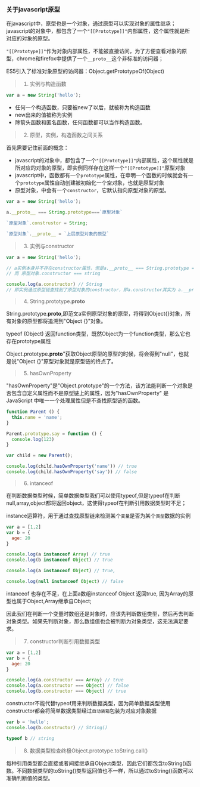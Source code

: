 ### 关于javascript原型

在javascript中，原型也是一个对象，通过原型可以实现对象的属性继承；javascript的对象中，都包含了一个`"[[Prototype]]"`内部属性，这个属性就是所对应的对象的原型。

`"[[Prototype]]"`作为对象内部属性，不能被直接访问，为了方便查看对象的原型，chrome和firefox中提供了一个`__proto__`这个非标准的访问器；

ES5引入了标准对象原型的访问器：Object.getPrototypeOf(Object)

> 1. 实例与构造函数

```js
var a = new String('hello');
```

- 任何一个构造函数，只要被new了以后，就被称为构造函数
- new出来的值被称为实例
- 除箭头函数和匿名函数，任何函数都可以当作构造函数。

> 2. 原型，实例，构造函数之间关系

首先需要记住前面的概念：

- javascript的对象中，都包含了一个`"[[Prototype]]"`内部属性，这个属性就是所对应的对象的原型，即实例同样存在这样一个`"[[Prototype]]"`原型对象
- javascript中，函数都有一个`prototype`属性，在申明一个函数的时候就会有一个`prototype`属性自动创建被初始化一个空对象，也就是原型对象
- 原型对象，中会有一个`constructor`，它默认指向原型对象的原型。

```js
var a = new String('hello');

a.__proto__ === String.prototype===`原型对象`

`原型对象`.construstor = String;

`原型对象`.__proto__ = `上层原型对象的原型`

```

> 3. 实例与constructor

```js
var a = new String('hello');

// a实例本身并不存在constructor属性，但是a.__proto__ === String.prototype === 原型对象
// 而 原型对象.constructor === string

console.log(a.constructor) // String
// 即实例通过原型链查找到了原型对象的constructor，即a.constructor其实为 a.__proto__.constructor
```

> 4. String.prototype.__proto__

String.prototype.__proto__,即范文a实例原型对象的原型，将得到Object{}对象，所有对象的原型都将追溯到"Object {}"对象。

typeof (Object) 返回function类型，既然Object为一个function类型，那么它也存在prototype属性

Object.prototype.__proto__"获取Object原型的原型的时候，将会得到"null"，也就是说"Object {}"原型对象就是原型链的终点了。

> 5. hasOwnProperty

"hasOwnProperty"是"Object.prototype"的一个方法，该方法能判断一个对象是否包含自定义属性而不是原型链上的属性，因为"hasOwnProperty" 是 JavaScript 中唯一一个处理属性但是不查找原型链的函数。

```js
function Parent () {
  this.name = 'name';
}

Parent.prototype.say = function () {
  console.log(123)
}

var child = new Parent();

console.log(child.hasOwnProperty('name')) // true
console.log(child.hasOwnProperty('say')) // false
```

> 6. intanceof

在判断数据类型时候，简单数据类型我们可以使用typeof,但是typeof在判断 null,array,object都将返回object，这使得typeof在判断引用数据类型时不足；

instance运算符，用于通过查找原型链来检测某个`变量`是否为某个`类型`数据的实例

```js
var a = [1,2]
var b = {
  age: 20
}

console.log(a instanceof Array) // true
console.log(b instanceof Object) // true

console.log(a instanceof Object) // true, 

console.log(null instanceof Object) // false

```
intanceof 也存在不足，在上面a数组instanceof Object 返回true, 因为Array的原型也属于Object,Array继承自Object;


因此我们在判断一个变量时数组还是对象时，应该先判断数组类型，然后再去判断对象类型。如果先判断对象，那么数组值也会被判断为对象类型，这无法满足要求。

> 7. constructor判断引用数据类型

```js
var a = [1,2]
var b = {
  age: 20
}

console.log(a.constructor === Array) // true
console.log(a.constructor === Object) // false
console.log(b.constructor === Object) // true
```

constructor不能代替typeof用来判断数据类型，因为简单数据类型使用constructor都会将简单数据类型经过`自动装箱`包装为对应对象数据

```js
var b = 'hello';
console.log(b.constructor) // String()

typeof b // string
```

> 8. 数据类型检查终极Object.prototype.toString.call()

每种引用类型都会直接或者间接继承自Object类型，因此它们都包含toString()函数。不同数据类型的toString()类型返回值也不一样，所以通过toString()函数可以准确判断值的类型。